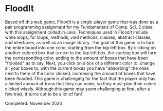 # FloodIt
<p>
                    <a href= "https://unixpapa.com/floodit/" target="_blank"> Based off this web game, </a> 
                    FloodIt is a single-player game that was done as a pair programming 
                    assignment for my Fundamentals of Comp. Sci. 2 class, with this assignment coded in 
                    Java. Techniques used in FloodIt include while loops, for loops, methods, void 
                    methods, classes, abstract classes, and interfaces, as well as an image library. 
                    The goal of this game is to turn the entire board into one color, starting from 
                    the top left box. By clicking on another colored box that is next to the top left 
                    box, the starting box will turn the corresponding color, adding to the amount 
                    of boxes that have been "flooded" as to say. Next, you click on a box of a 
                    different color to .change all your boxes to, with the current boxes you 
                    have "absorbing" the ones next to them of the color clicked, increasing 
                    the amount of boxes that have been flooded. This game is challenging for 
                    the fact that the player only has a limited amount of turns that they can 
                    make, so they must plan their colors clicked wisely. Although this game 
                    may seem challenging at first, after a few tries, it turns out to be a lot of fun! 

Completed: November 2020
